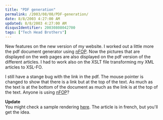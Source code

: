 ```yaml
---
title: "PDF generation"
permalink: /2003/08/08/PDF-generation/
date: 8/8/2003 4:27:00 AM
updated: 8/8/2003 4:27:00 AM
disqusIdentifier: 20030808042700
tags: ["Tech Head Brothers"]
---
```

New features on the new version of my website. I worked out a little more the pdf document generator using [nFOP](http://nfop.sourceforge.net/). Now the pictures that are displayed on the web pages are also displayed on the pdf version of the different articles. I had to work also on the XSLT file transforming my XML articles to XSL-FO.

I still have a stange bug with the link in the pdf. The mouse pointer is changed to show that there is a link but at the top of the text. As much as the text is at the bottom of the document as much as the link is at the top of the text. Anyone is using [nFOP](http://nfop.sourceforge.net/)?
<!-- more -->

**Update**  
You might check a sample rendering [here](http://techheadbrothers.europe.webmatrixhosting.net/DesktopModules/PrintArticle.aspx?AId=27&Render=pdf). The article is in french, but you'll get the idea.
